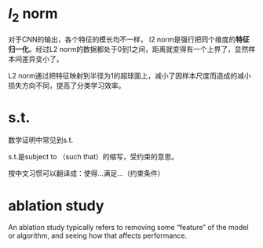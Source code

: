# $l_{2}$ norm

对于CNN的输出，各个特征的模长均不一样， l2 norm是强行把同个维度的**特征归一化**。经过L2 norm的数据都处于0到1之间，距离就变得有一个上界了，显然样本间差异变小了。

L2 norm通过把特征映射到半径为1的超球面上，减小了因样本尺度而造成的减小损失方向不同，提高了分类学习效率。

# s.t.
数学证明中常见到s.t.

s.t.是subject to （such that）的缩写，受约束的意思。

按中文习惯可以翻译成：使得...满足...（约束条件）

# ablation study

An ablation study typically refers to removing some “feature” of the model or algorithm, and seeing how that affects performance.